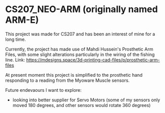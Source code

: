 # CS207_NEO-ARM (originally named ARM-E)

This project was made for CS207 and has been an interest of mine for a long time.

Currently, the project has made use of Mahdi Hussein's Prosthetic Arm Files, with some slight alterations particularly in the wiring of the fishing line.
Link: https://mdesigns.space/3d-printing-cad-files/p/prosthetic-arm-files

At present moment this project is simplified to the prosthetic hand responding to a reading from the Myoware Muscle sensors.

Future endevaours I want to explore:
- looking into better supplier for Servo Motors (some of my sensors only moved 180 degrees, and other sensors would rotate 360 degrees)
